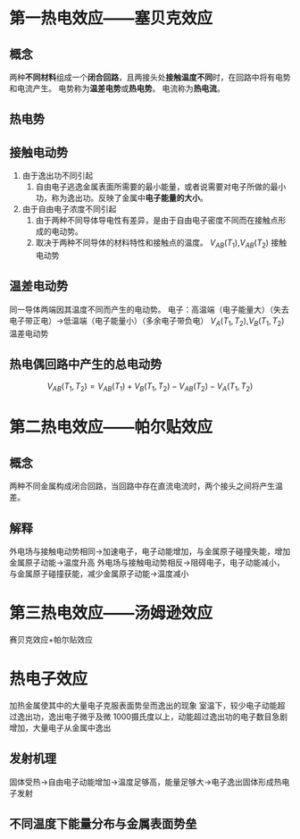# 第一热电效应——塞贝克效应
## 概念
两种**不同材料**组成一个**闭合回路**，且两接头处**接触温度不同**时，在回路中将有电势和电流产生。
电势称为**温差电势**或**热电势**。
电流称为**热电流**。
## 热电势
## 接触电动势
1. 由于逸出功不同引起
	1. 自由电子逃逸金属表面所需要的最小能量，或者说需要对电子所做的最小功，称为逸出功。反映了金属中**电子能量的大小**。
2. 由于自由电子浓度不同引起
	1. 由于两种不同导体导电性有差异，是由于自由电子密度不同而在接触点形成的电动势。
	2. 取决于两种不同导体的材料特性和接触点的温度。
$V_{AB}(T_1)$,$V_{AB}(T_2)$ 接触电动势
## 温差电动势
同一导体两端因其温度不同而产生的电动势。
电子：高温端（电子能量大）（失去电子带正电）->低温端（电子能量小）（多余电子带负电）
	$V_{A}(T_1,T_2)$,$V_{B}(T_1,T_2)$ 温差电动势
## 热电偶回路中产生的总电动势
$$V_{AB}(T_1,T_2)=V_{AB}(T_1)+V_{B}(T_1,T_2)-V_{AB}(T_2)-V_{A}(T_1,T_2)$$
# 第二热电效应——帕尔贴效应
## 概念
两种不同金属构成闭合回路，当回路中存在直流电流时，两个接头之间将产生温差。
## 解释
外电场与接触电动势相同->加速电子，电子动能增加，与金属原子碰撞失能，增加金属原子动能->温度升高
外电场与接触电动势相反->阻碍电子，电子动能减小，与金属原子碰撞获能，减少金属原子动能->温度减小

# 第三热电效应——汤姆逊效应
赛贝克效应+帕尔贴效应

# 热电子效应
加热金属使其中的大量电子克服表面势垒而逸出的现象
室温下，较少电子动能超过逸出功，逸出电子微乎及微
1000摄氏度以上，动能超过逸出功的电子数目急剧增加，大量电子从金属中逸出
## 发射机理
固体受热->自由电子动能增加->温度足够高，能量足够大->电子逸出固体形成热电子发射
## 不同温度下能量分布与金属表面势垒
